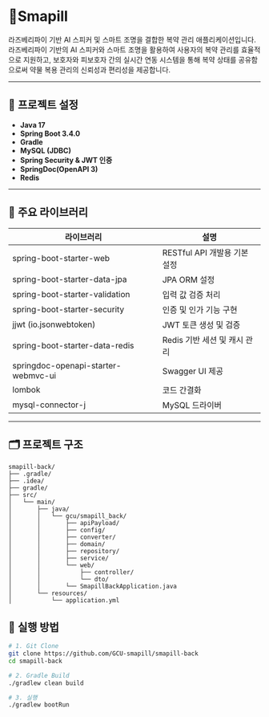 # 💊Smapill

라즈베리파이 기반 AI 스피커 및 스마트 조명을 결합한 복약 관리 애플리케이션입니다.
라즈베리파이 기반의 AI 스피커와 스마트 조명을 활용하여 사용자의 복약 관리를 효율적으로 지원하고, 보호자와 피보호자 간의 실시간 연동 시스템을 통해 복약 상태를 공유함으로써 약물 복용 관리의 신뢰성과 편리성을 제공합니다.

---

## 🔧 프로젝트 설정

- **Java 17**
- **Spring Boot 3.4.0**
- **Gradle**
- **MySQL (JDBC)**
- **Spring Security & JWT 인증**
- **SpringDoc(OpenAPI 3)**
- **Redis**

---

## 📁 주요 라이브러리

| 라이브러리                          | 설명                             |
|-----------------------------------|----------------------------------|
| spring-boot-starter-web           | RESTful API 개발용 기본 설정     |
| spring-boot-starter-data-jpa      | JPA ORM 설정                     |
| spring-boot-starter-validation    | 입력 값 검증 처리                |
| spring-boot-starter-security      | 인증 및 인가 기능 구현          |
| jjwt (io.jsonwebtoken)            | JWT 토큰 생성 및 검증           |
| spring-boot-starter-data-redis    | Redis 기반 세션 및 캐시 관리    |
| springdoc-openapi-starter-webmvc-ui | Swagger UI 제공                 |
| lombok                             | 코드 간결화                      |
| mysql-connector-j                 | MySQL 드라이버                   |

---

## 🗂 프로젝트 구조

```plaintext
smapill-back/
├── .gradle/
├── .idea/
├── gradle/
├── src/
│   └── main/
│       ├── java/
│       │   └── gcu/smapill_back/
│       │       ├── apiPayload/
│       │       ├── config/
│       │       ├── converter/
│       │       ├── domain/
│       │       ├── repository/
│       │       ├── service/
│       │       └── web/
│       │           ├── controller/
│       │           └── dto/
│       │       └── SmapillBackApplication.java
│       └── resources/
│           └── application.yml

```

## 🚀 실행 방법

```bash
# 1. Git Clone
git clone https://github.com/GCU-smapill/smapill-back
cd smapill-back

# 2. Gradle Build
./gradlew clean build

# 3. 실행
./gradlew bootRun


